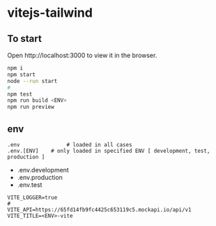 # vitejs-tailwind

## To start

Open http://localhost:3000 to view it in the browser.

```sh
npm i
npm start
node --run start
#
npm test
npm run build <ENV>
npm run preview
```

## env

```.env
.env               # loaded in all cases
.env.[ENV]    # only loaded in specified ENV [ development, test, production ]
```

 * .env.development
 * .env.production
 * .env.test
 
```env
VITE_LOGGER=true
#
VITE_API=https://65fd14fb9fc4425c653119c5.mockapi.io/api/v1
VITE_TITLE=<ENV>-vite
```